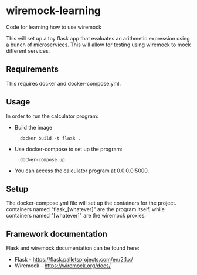 # wiremock-learning

Code for learning how to use wiremock

This will set up a toy flask app that evaluates an arithmetic expression using
a bunch of microservices.  This will allow for testing using wiremock to mock
different services.

## Requirements
This requires docker and docker-compose.yml.

## Usage

In order to run the calculator program:
* Build the image 
  ```
	docker build -t flask .
	```
* Use docker-compose to set up the program:
  ```
	docker-compose up
	```
* You can access the calculator program at 0.0.0.0:5000.

## Setup

The docker-compose.yml file will set up the containers for the project.
containers named "flask_[whatever]" are the program itself, while containers
named "[whatever]" are the wiremock proxies.

## Framework documentation

Flask and wiremock documentation can be found here:
* Flask - https://flask.palletsprojects.com/en/2.1.x/
* Wiremock - https://wiremock.org/docs/
